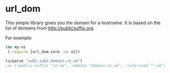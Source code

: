 # url_dom

This simple library gives you the domain for a hostname. It is based on the list of domains from http://publicsuffix.org.

For example:

```clojure
(ns my-ns
 (:require [url_dom.core :as u]))

(u/parse "sub1.sub2.domain.co.uk")
;=> {:public-suffix "co.uk", :domain "domain.co.uk", :rule-used "*.uk"}
```

